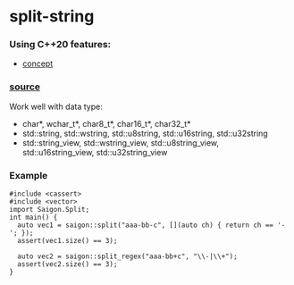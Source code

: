 # split-string
### Using C++20 features:
* [concept](https://en.cppreference.com/w/cpp/header/concepts)
### [source](/include/split.ixx)
Work well with data type:  
* char*, wchar_t*, char8_t*, char16_t*, char32_t*  
* std::string, std::wstring, std::u8string, std::u16string, std::u32string  
* std::string_view, std::wstring_view, std::u8string_view, std::u16string_view, std::u32string_view  
  
### Example  
```
#include <cassert>
#include <vector>
import Saigon.Split;
int main() {
  auto vec1 = saigon::split("aaa-bb-c", [](auto ch) { return ch == '-'; });
  assert(vec1.size() == 3);
  
  auto vec2 = saigon::split_regex("aaa-bb+c", "\\-|\\+");
  assert(vec2.size() == 3);
}
```
